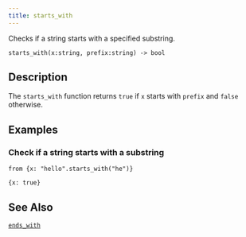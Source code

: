 ```yaml
---
title: starts_with
---
```


Checks if a string starts with a specified substring.

```tql
starts_with(x:string, prefix:string) -> bool
```

## Description

The `starts_with` function returns `true` if `x` starts with `prefix` and
`false` otherwise.

## Examples

### Check if a string starts with a substring

```tql
from {x: "hello".starts_with("he")}
```

```tql
{x: true}
```

## See Also

[`ends_with`](ends_with)
